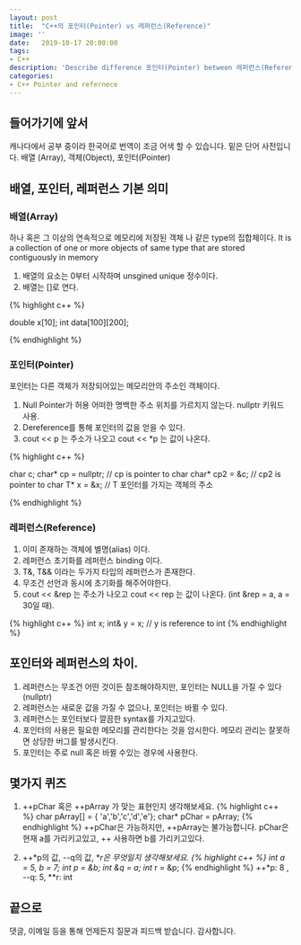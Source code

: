 ```yaml
---
layout: post
title:  "C++의 포인터(Pointer) vs 레퍼런스(Reference)"
image: ''
date:   2019-10-17 20:00:00
tags:
- C++
description: 'Describe difference 포인터(Pointer) between 레퍼런스(Reference)'
categories:
- C++ Pointer and refernece
---
```


## 들어가기에 앞서
캐나다에서 공부 중이라 한국어로 번역이 조금 어색 할 수 있습니다. 밑은 단어 사전입니다.
배열 (Array), 객체(Object), 포인터(Pointer)

## 배열, 포인터, 레퍼런스 기본 의미
### 배열(Array)
하나 혹은 그 이상의 연속적으로 메모리에 저장된 객체 나 같은 type의 집합체이다.
It is a collection of one or more objects of same type that are stored contiguously in memory

1. 배열의 요소는 0부터 시작하며 unsgined unique 정수이다.
2. 배열는 []로 연다.

{% highlight c++ %}

double x[10];
int data[100][200];

{% endhighlight %}

### 포인터(Pointer)
포인터는 다른 객체가 저장되어있는 메모리안의 주소인 객체이다.

1. Null Pointer가 허용 어떠한 명백한 주소 위치를 가르치지 않는다. nullptr 키워드 사용.
2. Dereference를 통해 포인터의 값을 얻을 수 있다.
3. cout << p 는 주소가 나오고 cout << *p 는 값이 나온다.

{% highlight c++ %}

char c;
char* cp = nullptr; // cp is pointer to char
char* cp2 = &c; // cp2 is pointer to char
T* x = &x; // T 포인터를 가지는 객체의 주소

{% endhighlight %}

### 레퍼런스(Reference)

1. 이미 존재하는 객체에 별명(alias) 이다.
2. 레퍼런스 초기화를 레퍼런스 binding 이다.
3. T&, T&& 이라는 두가지 타입의 레퍼런스가 존재한다.
4. 무조건 선언과 동시에 초기화를 해주어야한다.
5. cout << &rep 는 주소가 나오고 cout << rep 는 값이 나온다. (int &rep = a, a = 30일 때).

{% highlight c++ %}
int x;
int& y = x; // y is reference to int
{% endhighlight %}

## 포인터와 레퍼런스의 차이.

1. 레퍼런스는 무조건 어떤 것이든 참조해야하지만, 포인터는 NULL을 가질 수 있다(nullptr)
2. 레퍼런스는 새로운 값을 가질 수 없으나, 포인터는 바뀔 수 있다.
3. 레퍼런스는 포인터보다 깔끔한 syntax를 가지고있다.
4. 포인터의 사용은 필요한 메모리를 관리한다는 것을 암시한다. 메모리 관리는 잘못하면 상당한 버그를 발생시킨다.
5. 포인터는 주로 null 혹은 바뀔 수있는 경우에 사용한다.

## 몇가지 퀴즈
1. ++pChar 혹은 ++pArray 가 맞는 표현인지 생각해보세요.
{% highlight c++ %}
char pArray[] = { 'a','b','c','d','e'}; char* pChar = pArray;
{% endhighlight %}
++pChar은 가능하지만, ++pArray는 불가능합니다. pChar은 현재 a를 가리키고있고, ++ 사용하면 b를 가리키고있다.

2. ++*p의 값, --q의 값, **r은 무엇일지 생각해보세요.
{% highlight c++ %}
int a = 5, b = 7; int *p = &b; int &q = a; int** r = &p;
{% endhighlight %}
++*p: 8 , --q: 5, **r: int

## 끝으로
댓글, 이메일 등을 통해 언제든지 질문과 피드백 받습니다. 감사합니다.